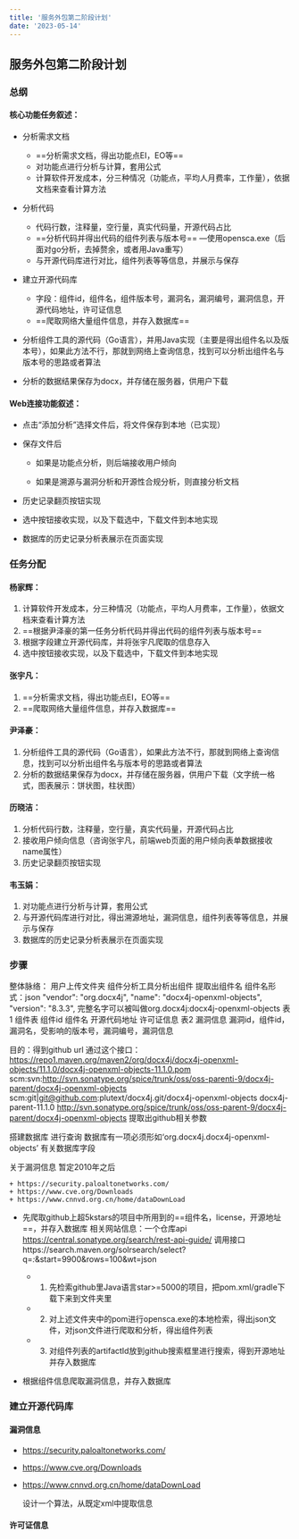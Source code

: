 ```yaml
---
title: '服务外包第二阶段计划'
date: '2023-05-14'
---
```


## 服务外包第二阶段计划

### 总纲

#### 核心功能任务叙述：

+ 分析需求文档
  + ==分析需求文档，得出功能点EI，EO等==
  + 对功能点进行分析与计算，套用公式
  + 计算软件开发成本，分三种情况（功能点，平均人月费率，工作量），依据文档来查看计算方法
+ 分析代码
  + 代码行数，注释量，空行量，真实代码量，开源代码占比
  + ==分析代码并得出代码的组件列表与版本号==     —使用opensca.exe（后面对go分析，去掉赘余，或者用Java重写）
  + 与开源代码库进行对比，组件列表等等信息，并展示与保存
+ 建立开源代码库
  + 字段：组件id，组件名，组件版本号，漏洞名，漏洞编号，漏洞信息，开源代码地址，许可证信息
  + ==爬取网络大量组件信息，并存入数据库==
+ 分析组件工具的源代码（Go语言），并用Java实现（主要是得出组件名以及版本号），如果此方法不行，那就到网络上查询信息，找到可以分析出组件名与版本号的思路或者算法

+ 分析的数据结果保存为docx，并存储在服务器，供用户下载



#### Web连接功能叙述：

+ 点击“添加分析”选择文件后，将文件保存到本地（已实现）

+ 保存文件后

  + 如果是功能点分析，则后端接收用户倾向

  + 如果是溯源与漏洞分析和开源性合规分析，则直接分析文档

+ 历史记录翻页按钮实现

+ 选中按钮接收实现，以及下载选中，下载文件到本地实现

+ 数据库的历史记录分析表展示在页面实现



### 任务分配

#### 杨家辉：

1. 计算软件开发成本，分三种情况（功能点，平均人月费率，工作量），依据文档来查看计算方法
2. ==根据尹泽豪的第一任务分析代码并得出代码的组件列表与版本号==
3. 根据字段建立开源代码库，并将张宇凡爬取的信息存入
4. 选中按钮接收实现，以及下载选中，下载文件到本地实现

#### 张宇凡：

1. ==分析需求文档，得出功能点EI，EO等==
2. ==爬取网络大量组件信息，并存入数据库==

#### 尹泽豪：

1. 分析组件工具的源代码（Go语言），如果此方法不行，那就到网络上查询信息，找到可以分析出组件名与版本号的思路或者算法
2. 分析的数据结果保存为docx，并存储在服务器，供用户下载（文字统一格式，图表展示：饼状图，柱状图）

#### 历晓洁：

1. 分析代码行数，注释量，空行量，真实代码量，开源代码占比
2. 接收用户倾向信息（咨询张宇凡，前端web页面的用户倾向表单数据接收name属性）
3. 历史记录翻页按钮实现

#### 韦玉娟：

1. 对功能点进行分析与计算，套用公式
2. 与开源代码库进行对比，得出溯源地址，漏洞信息，组件列表等等信息，并展示与保存
3. 数据库的历史记录分析表展示在页面实现





### 步骤

整体脉络：
  用户上传文件夹
  组件分析工具分析出组件
  提取出组件名
  组件名形式：json 
              "vendor": "org.docx4j",
              "name": "docx4j-openxml-objects",
              "version": "8.3.3",
        完整名字可以被叫做org.docx4j:docx4j-openxml-objects
        表1 组件表
          组件id 组件名 开源代码地址 许可证信息
        表2 漏洞信息
          漏洞id，组件id，漏洞名，受影响的版本号，漏洞编号，漏洞信息


  目的：得到github url
      通过这个接口：https://repo1.maven.org/maven2/org/docx4j/docx4j-openxml-objects/11.1.0/docx4j-openxml-objects-11.1.0.pom
      <scm>
        <connection>scm:svn:http://svn.sonatype.org/spice/trunk/oss/oss-parenti-9/docx4j-parent/docx4j-openxml-objects</connection>
        <developerConnection>scm:git|git@github.com:plutext/docx4j.git/docx4j-openxml-objects</developerConnection>
        <tag>docx4j-parent-11.1.0</tag>
        <url>http://svn.sonatype.org/spice/trunk/oss/oss-parent-9/docx4j-parent/docx4j-openxml-objects</url>
      </scm>
      提取出github相关参数

  搭建数据库
    进行查询
    数据库有一项必须形如‘org.docx4j.docx4j-openxml-objects’
    有关数据库字段
    

  关于漏洞信息
    暂定2010年之后

    + https://security.paloaltonetworks.com/
    + https://www.cve.org/Downloads
    + https://www.cnnvd.org.cn/home/dataDownLoad
    

  


+ 先爬取github上超5kstars的项目中所用到的==组件名，license，开源地址==，并存入数据库
  相关网站信息：一个仓库api https://central.sonatype.org/search/rest-api-guide/
  调用接口https://search.maven.org/solrsearch/select?q=*:*&start=9900&rows=100&wt=json
  + 1. 先检索github里Java语言star>=5000的项目，把pom.xml/gradle下载下来到文件夹里

  + 2.  对上述文件夹中的pom进行opensca.exe的本地检索，得出json文件，对json文件进行爬取和分析，得出组件列表

  + 3. 对组件列表的artifactId放到github搜索框里进行搜索，得到开源地址并存入数据库

+ 根据组件信息爬取漏洞信息，并存入数据库
  
  
### 建立开源代码库

#### 漏洞信息

+ https://security.paloaltonetworks.com/
+ https://www.cve.org/Downloads
+ https://www.cnnvd.org.cn/home/dataDownLoad

  设计一个算法，从既定xml中提取信息



#### 许可证信息







